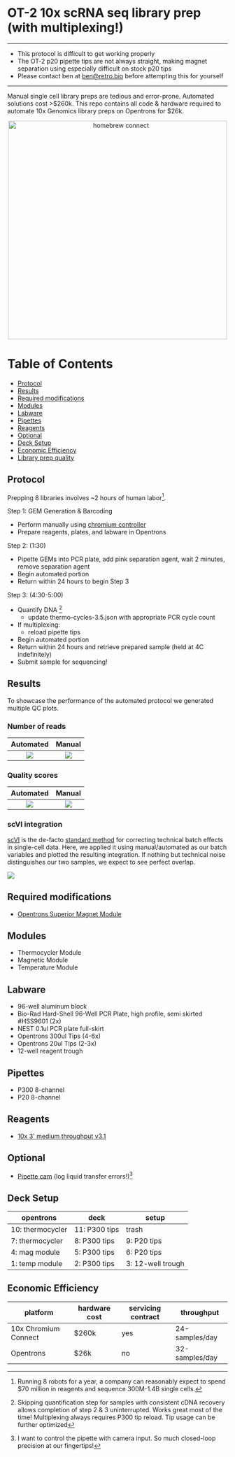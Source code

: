 # OT-2 10x scRNA seq library prep (with multiplexing!)

---
- This protocol is difficult to get working properly
- The OT-2 p20 pipette tips are not always straight, making magnet separation using especially difficult on stock p20 tips
- Please contact ben at ben@retro.bio before attempting this for yourself
---

Manual single cell library preps are tedious and error-prone. Automated solutions cost >$260k. This repo contains all code & hardware required to automate 10x Genomics library preps on Opentrons for $26k.

<p align="center">
	<img src="./img/homebrew-connect.jpeg" alt="homebrew connect" width="500px">
</p>

Table of Contents
=================
* [Protocol](#protocol)
* [Results](#results)
* [Required modifications](#required-modifications)
* [Modules](#modules)
* [Labware](#labware)
* [Pipettes](#pipettes)
* [Reagents](#reagents)
* [Optional](#optional)
* [Deck Setup](#deck-setup)
* [Economic Efficiency](#economic-efficiency)
* [Library prep quality](#library-prep-quality)


## Protocol
Prepping 8 libraries involves ~2 hours of human labor[^1]. 

Step 1: GEM Generation & Barcoding
- Perform manually using [chromium controller](https://www.10xgenomics.com/instruments/chromium-controller)
- Prepare reagents, plates, and labware in Opentrons

Step 2:  (1:30)
- Pipette GEMs into PCR plate, add pink separation agent, wait 2 minutes, remove separation agent
- Begin automated portion
- Return within 24 hours to begin Step 3

Step 3: (4:30-5:00)
- Quantify DNA [^2]
	- update thermo-cycles-3.5.json with appropriate PCR cycle count
- If multiplexing:
	- reload pipette tips
- Begin automated portion
- Return within 24 hours and retrieve prepared sample (held at 4C indefinitely)
- Submit sample for sequencing!


## Results

To showcase the performance of the automated protocol we generated multiple QC plots.

### Number of reads

Automated             |  Manual
:-------------------------:|:-------------------------:
![](./img/num_reads_auto.png)  |  ![](./img/num_reads_man.png)


### Quality scores

Automated             |  Manual
:-------------------------:|:-------------------------:
![](./img/quality_scores_auto.png)  |  ![](./img/quality_scores_man.png)


### scVI integration

[scVI](https://www.nature.com/articles/s41592-018-0229-2) is the de-facto [standard method](https://docs.scvi-tools.org/en/stable/tutorials/notebooks/api_overview.html) for correcting technical batch effects in single-cell data. Here, we applied it using manual/automated as our batch variables and plotted the resulting integration. If nothing but technical noise distinguishes our two samples, we expect to see perfect overlap.

![](./img/scvi_automated_v_manual.png)


## Required modifications
- [Opentrons Superior Magnet Module](https://github.com/retrobiosciences/opentrons-superior-magnet)


## Modules
- Thermocycler Module
- Magnetic Module
- Temperature Module


## Labware
- 96-well aluminum block
- Bio-Rad Hard-Shell 96-Well PCR Plate, high profile, semi skirted #HSS9601 (2x)
- NEST 0.1ul PCR plate full-skirt
- Opentrons 300ul Tips (4-6x)
- Opentrons 20ul Tips (2-3x)
- 12-well reagent trough


## Pipettes
- P300 8-channel
- P20 8-channel


## Reagents
- [10x 3' medium throughput v3.1](https://www.10xgenomics.com/support/single-cell-gene-expression/documentation/steps/library-prep/chromium-next-gem-single-cell-3-v-3-1-dual-index-libraries)


## Optional
- [Pipette cam](https://github.com/retrobiosciences/opentrons-pipette-cam) (log liquid transfer errors!)[^3]


## Deck Setup
opentrons | deck | setup
--- | --- | ---
10: thermocycler| 11: P300 tips| trash
7: thermocycler| 8: P300 tips | 9: P20 tips
4: mag module | 5: P300 tips | 6: P20 tips
1: temp module | 2: P300 tips | 3: 12-well trough


## Economic Efficiency
platform | hardware cost | servicing contract | throughput 
--- | --- | --- | ---
10x Chromium Connect | $260k | yes | 24-samples/day
Opentrons| $26k | no | 32-samples/day


[^1]: Running 8 robots for a year, a company can reasonably expect to spend $70 million in reagents and sequence 300M-1.4B single cells.
[^2]: Skipping quantification step for samples with consistent cDNA recovery allows completion of step 2 & 3 uninterrupted. Works great most of the time! Multiplexing always requires P300 tip reload. Tip usage can be further optimized 
[^3]: I want to control the pipette with camera input. So much closed-loop precision at our fingertips!

